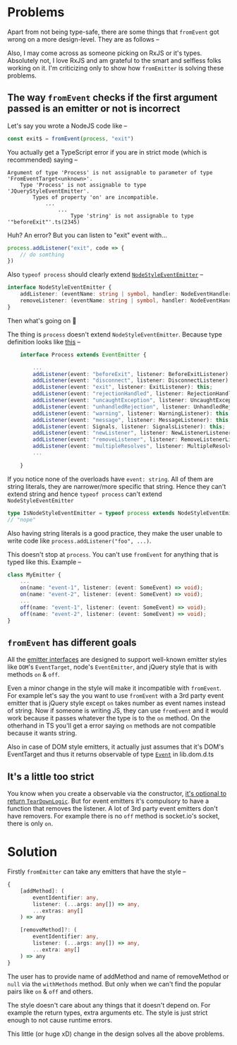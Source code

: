 
# Problems

Apart from not being type-safe, there are some things that `fromEvent` got wrong on a more design-level. They are as follows &ndash;

Also, I may come across as someone picking on RxJS or it's types. Absolutely not, I love RxJS and am grateful to the smart and selfless folks working on it. I'm criticizing only to show how `fromEmitter` is solving these problems.

## The way `fromEvent` checks if the first argument passed is an emitter or not is incorrect

Let's say you wrote a NodeJS code like &ndash;

```typescript
const exit$ = fromEvent(process, "exit")
```

You actually get a TypeScript error if you are in strict mode (which is recommended) saying &ndash;

```plaintext
Argument of type 'Process' is not assignable to parameter of type 'FromEventTarget<unknown>'.
    Type 'Process' is not assignable to type 'JQueryStyleEventEmitter'.
        Types of property 'on' are incompatible.
            ...
                ...
                    Type 'string' is not assignable to type '"beforeExit"'.ts(2345)
```

Huh? An error? But you can listen to "exit" event with...

```typescript
process.addListener("exit", code => {
    // do somthing
})
```

Also `typeof process` should clearly extend [`NodeStyleEventEmitter`](https://github.com/ReactiveX/rxjs/blob/a9fa9d421d69e6e07aec0fa835b273283f8a034c/src/internal/observable/fromEvent.ts#L9-L12) &ndash;

```typescript
interface NodeStyleEventEmitter {
    addListener: (eventName: string | symbol, handler: NodeEventHandler) => this;
    removeListener: (eventName: string | symbol, handler: NodeEventHandler) => this;
}
```

Then what's going on :thinking:

The thing is `process` doesn't extend `NodeStyleEventEmitter`. Because type definition looks like [this](https://github.com/DefinitelyTyped/DefinitelyTyped/blob/d200340ecb521b3856f8bbf6e5b61a33182f9363/types/node/globals.d.ts#L940-L951) &ndash;

```typescript
    interface Process extends EventEmitter {

        ...
        addListener(event: "beforeExit", listener: BeforeExitListener): this;
        addListener(event: "disconnect", listener: DisconnectListener): this;
        addListener(event: "exit", listener: ExitListener): this;
        addListener(event: "rejectionHandled", listener: RejectionHandledListener): this;
        addListener(event: "uncaughtException", listener: UncaughtExceptionListener): this;
        addListener(event: "unhandledRejection", listener: UnhandledRejectionListener): this;
        addListener(event: "warning", listener: WarningListener): this;
        addListener(event: "message", listener: MessageListener): this;
        addListener(event: Signals, listener: SignalsListener): this;
        addListener(event: "newListener", listener: NewListenerListener): this;
        addListener(event: "removeListener", listener: RemoveListenerListener): this;
        addListener(event: "multipleResolves", listener: MultipleResolveListener): this;
        ...

    }
```

If you notice none of the overloads have `event: string`. All of them are string literals, they are narrower/more specific that string. Hence they can't extend string and hence `typeof process` can't extend `NodeStyleEventEmitter`

```typescript
type IsNodeStyleEventEmitter = typeof process extends NodeStyleEventEmitter ? "yep" : "nope";
// "nope"
```

Also having string literals is a good practice, they make the user unable to write code like `process.addListener("foo", ...)`.

This doesn't stop at `process`. You can't use `fromEvent` for anything that is typed like this. Example &ndash;

```typescript
class MyEmitter {
    ...
    on(name: "event-1", listener: (event: SomeEvent) => void);
    on(name: "event-2", listener: (event: SomeEvent) => void);
    ...
    off(name: "event-1", listener: (event: SomeEvent) => void);
    off(name: "event-2", listener: (event: SomeEvent) => void);
}
```

## `fromEvent` has different goals

All the [emitter interfaces](https://github.com/ReactiveX/rxjs/blob/a9fa9d421d69e6e07aec0fa835b273283f8a034c/src/internal/observable/fromEvent.ts#L9-L47) are designed to support well-known emitter styles like `DOM`'s `EventTarget`, node's `EventEmitter`, and jQuery style that is with methods `on` & `off`.

Even a minor change in the style will make it incompatible with `fromEvent`. For example let's say the you want to use `fromEvent` with a 3rd party event emitter that is jQuery style except `on` takes number as event names instead of string. Now if someone is writing JS, they can use `fromEvent` and it would work because it passes whatever the type is to the `on` method. On the otherhand in TS you'll get a error saying `on` methods are not compatible because it wants string.

Also in case of DOM style emitters, it actually just assumes that it's DOM's EventTarget and thus it returns observable of type [`Event`](https://github.com/microsoft/TypeScript/blob/3e6856137ad2618dcdfe13ee49a06cca8e4d7ee2/lib/lib.dom.d.ts#L5092-L5099) in lib.dom.d.ts

## It's a little too strict

You know when you create a observable via the constructor, [it's optional to return `TearDownLogic`](https://github.com/ReactiveX/rxjs/blob/01a09789a0a9484c368b7bd6ed37f94d25490a00/src/internal/types.ts#L30). But for event emitters it's compulsory to have a function that removes the listener. A lot of 3rd party event emitters don't have removers. For example there is no `off` method is socket.io's socket, there is only `on`.

# Solution

Firstly `fromEmitter` can take any emitters that have the style &ndash;

```typescript
{
    [addMethod]: (
        eventIdentifier: any,
        listener: (...args: any[]) => any,
        ...extras: any[]
    ) => any

    [removeMethod]?: (
        eventIdentifier: any,
        listener: (...args: any[]) => any,
        ...extra: any[]
    ) => any
}
```

The user has to provide name of addMethod and name of removeMethod or `null` via the `withMethods` method. But only when we can't find the popular pairs like `on` & `off` and others.

The style doesn't care about any things that it doesn't depend on. For example the return types, extra arguments etc. The style is just strict enough to not cause runtime errors.

This little (or huge xD) change in the design solves all the above problems.
